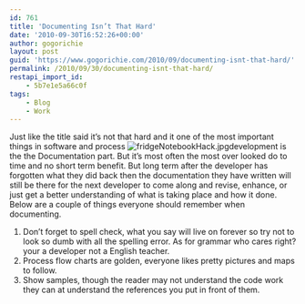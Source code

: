 ```yaml
---
id: 761
title: 'Documenting Isn’t That Hard'
date: '2010-09-30T16:52:26+00:00'
author: gogorichie
layout: post
guid: 'https://www.gogorichie.com/2010/09/documenting-isnt-that-hard/'
permalink: /2010/09/30/documenting-isnt-that-hard/
restapi_import_id:
    - 5b7e1e5a66c0f
tags:
    - Blog
    - Work
---
```


Just like the title said it’s not that hard and it one of the most important things in software and process ![fridgeNotebookHack.jpg](http://blog.makezine.com/upload/2009/03/recent_makers_notebook_hacks/fridgeNotebookHack.jpg)development is the the Documentation part. But it’s most often the most over looked do to time and no short term benefit. But long term after the developer has forgotten what they did back then the documentation they have written will still be there for the next developer to come along and revise, enhance, or just get a better understanding of what is taking place and how it done. Below are a couple of things everyone should remember when documenting.

1. Don’t forget to spell check, what you say will live on forever so try not to look so dumb with all the spelling error. As for grammar who cares right? your a developer not a English teacher.
2. Process flow charts are golden, everyone likes pretty pictures and maps to follow.
3. Show samples, though the reader may not understand the code work they can at understand the references you put in front of them.
